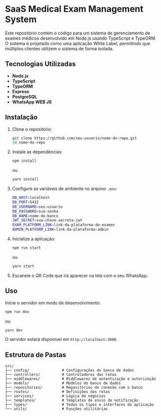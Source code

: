 # SaaS Medical Exam Management System

Este repositório contém o código para um sistema de gerenciamento de exames médicos desenvolvido em Node.js usando TypeScript e TypeORM. O sistema é projetado como uma aplicação White Label, permitindo que múltiplos clientes utilizem o sistema de forma isolada.

## Tecnologias Utilizadas

- **Node.js**
- **TypeScript**
- **TypeORM**
- **Express**
- **PostgreSQL**
- **WhatsApp WEB JS**

## Instalação

1. Clone o repositório:
   ```bash
   git clone https://github.com/seu-usuario/nome-do-repo.git
   cd nome-do-repo
   ```

2. Instale as dependências:

   ```bash
   npm install
   ```

   ou

   ```bash
   yarn install
   ```

3. Configure as variáveis de ambiente no arquivo `.env`:

   ```bash
   DB_HOST=localhost
   DB_PORT=5432
   DB_USERNAME=seu-usuario
   DB_PASSWORD=sua-senha
   DB_NAME=nome-do-banco
   JWT_SECRET=sua-chave-secreta-jwt
   EXAM_PLATFORM_LINK=link-da-plataforma-de-exames
   ADMIN_PLATFORM_LINK=link-da-plataforma-admin
   ```

4. Inicialize a aplicação:
   ```bash
   npm run start
   ```
   ou
   ```bash
   yarn start
   ```

5. Escaneie o QR Code que irá aparecer na tela com o seu WhatsApp.

## Uso

Inicie o servidor em modo de desenvolvimento:

```bash
npm run dev
```

ou

```bash
yarn dev
```

O servidor estará disponível em `http://localhost:3000`.

## Estrutura de Pastas

```plaintext
src/
├── config/               # Configurações do banco de dados
├── controllers/          # Controladores das rotas
├── middlewares/          # Middlewares de autenticação e autorização
├── models/               # Modelos do banco de dados
├── repositories/         # Repositórios de conexão com o banco
├── routes/               # Definições das rotas
├── services/             # Lógica de negócios
├── templates/            # Templates de envio de notificação
├── types/                # Todos os tipos e interfaces da aplicação
└── utils/                # Funções utilitárias
```
